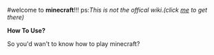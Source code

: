 #welcome to **minecraft**!!!
ps:*This is not the offical wiki.(click [me](https://minecraft.gamepedia.com/Minecraft_Wiki) to get there)*


**How To Use?**

So you'd wan't to know how to play minecraft?
